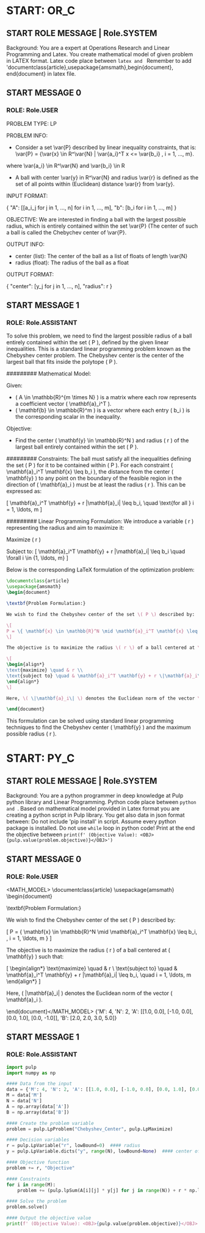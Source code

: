 # START: OR_C 
## START ROLE MESSAGE | Role.SYSTEM 
Background: You are a expert at Operations Research and Linear Programming and Latex. You create mathematical model of given problem in LATEX format. Latex code place between ```latex and ``` Remember to add 'documentclass{article},usepackage{amsmath},begin{document}, end{document} in latex file. 
## START MESSAGE 0 
### ROLE: Role.USER
<DESCRIPTION>

PROBLEM TYPE: LP

PROBLEM INFO: 
- Consider a set \var{P} described by linear inequality constraints, that is:
 \var{P} = {\var{x} \in R^\var{N} | \var{a_i}^T x <= \var{b_i} , i = 1, ..., m}.

where \var{a_i} \in R^\var{N} and \var{b_i} \in R

- A ball with center \var{y} in R^\var{N} and radius \var{r} is defined as the set of all points within (Euclidean) distance \var{r} from \var{y}.


INPUT FORMAT: 

{
    "A": [[a_i_j for j in 1, ..., n] for i in 1, ..., m],
    "b": [b_i for i in 1, ..., m]
}

OBJECTIVE: We are interested in finding a ball with the largest possible radius, which is entirely contained within the set \var{P} (The center of such a ball is called the Chebychev center of \var{P}.

OUTPUT INFO:

- center (list): The center of the ball as a list of floats of length \var{N}
- radius (float): The radius of the ball as a float

OUTPUT FORMAT:

{
    "center": [y_j for j in 1, ..., n],
    "radius": r
}


</DESCRIPTION>


## START MESSAGE 1 
### ROLE: Role.ASSISTANT
To solve this problem, we need to find the largest possible radius of a ball entirely contained within the set \( P \), defined by the given linear inequalities. This is a standard linear programming problem known as the Chebyshev center problem. The Chebyshev center is the center of the largest ball that fits inside the polytope \( P \).

######### Mathematical Model:

Given:
- \( A \in \mathbb{R}^{m \times N} \) is a matrix where each row represents a coefficient vector \( \mathbf{a}_i^T \).
- \( \mathbf{b} \in \mathbb{R}^m \) is a vector where each entry \( b_i \) is the corresponding scalar in the inequality.

Objective:
- Find the center \( \mathbf{y} \in \mathbb{R}^N \) and radius \( r \) of the largest ball entirely contained within the set \( P \).

######### Constraints:
The ball must satisfy all the inequalities defining the set \( P \) for it to be contained within \( P \). For each constraint \( \mathbf{a}_i^T \mathbf{x} \leq b_i \), the distance from the center \( \mathbf{y} \) to any point on the boundary of the feasible region in the direction of \( \mathbf{a}_i \) must be at least the radius \( r \). This can be expressed as:

\[
\mathbf{a}_i^T \mathbf{y} + r \|\mathbf{a}_i\| \leq b_i, \quad \text{for all } i = 1, \ldots, m
\]

######### Linear Programming Formulation:
We introduce a variable \( r \) representing the radius and aim to maximize it:

Maximize \( r \)

Subject to:
\[
\mathbf{a}_i^T \mathbf{y} + r \|\mathbf{a}_i\| \leq b_i \quad \forall i \in \{1, \ldots, m\}
\]

Below is the corresponding LaTeX formulation of the optimization problem:

```latex
\documentclass{article}
\usepackage{amsmath}
\begin{document}

\textbf{Problem Formulation:}

We wish to find the Chebyshev center of the set \( P \) described by:

\[
P = \{ \mathbf{x} \in \mathbb{R}^N \mid \mathbf{a}_i^T \mathbf{x} \leq b_i, \, i = 1, \ldots, m \}
\]

The objective is to maximize the radius \( r \) of a ball centered at \( \mathbf{y} \) such that:

\[
\begin{align*}
\text{maximize} \quad & r \\
\text{subject to} \quad & \mathbf{a}_i^T \mathbf{y} + r \|\mathbf{a}_i\| \leq b_i, \quad i = 1, \ldots, m
\end{align*}
\]

Here, \( \|\mathbf{a}_i\| \) denotes the Euclidean norm of the vector \( \mathbf{a}_i \).

\end{document}
```

This formulation can be solved using standard linear programming techniques to find the Chebyshev center \( \mathbf{y} \) and the maximum possible radius \( r \).

# START: PY_C 
## START ROLE MESSAGE | Role.SYSTEM 
Background: You are a python programmer in deep knowledge at Pulp python library and Linear Programming. Python code place between ```python and ```. Based on mathematical model provided in Latex format you are creating a python script in Pulp library. You get also data in json format between: <DATA></DATA> Do not include 'pip install' in script. Assume every python package is installed. Do not use `while` loop in python code! Print at the end the objective between <OBJ></OBJ> `print(f' (Objective Value): <OBJ>{pulp.value(problem.objective)}</OBJ>')` 
## START MESSAGE 0 
### ROLE: Role.USER
<MATH_MODEL>
\documentclass{article}
\usepackage{amsmath}
\begin{document}

\textbf{Problem Formulation:}

We wish to find the Chebyshev center of the set \( P \) described by:

\[
P = \{ \mathbf{x} \in \mathbb{R}^N \mid \mathbf{a}_i^T \mathbf{x} \leq b_i, \, i = 1, \ldots, m \}
\]

The objective is to maximize the radius \( r \) of a ball centered at \( \mathbf{y} \) such that:

\[
\begin{align*}
\text{maximize} \quad & r \\
\text{subject to} \quad & \mathbf{a}_i^T \mathbf{y} + r \|\mathbf{a}_i\| \leq b_i, \quad i = 1, \ldots, m
\end{align*}
\]

Here, \( \|\mathbf{a}_i\| \) denotes the Euclidean norm of the vector \( \mathbf{a}_i \).

\end{document}</MATH_MODEL>
<DATA>
{'M': 4, 'N': 2, 'A': [[1.0, 0.0], [-1.0, 0.0], [0.0, 1.0], [0.0, -1.0]], 'B': [2.0, 2.0, 3.0, 5.0]}</DATA>


## START MESSAGE 1 
### ROLE: Role.ASSISTANT
```python
import pulp
import numpy as np

#### Data from the input
data = {'M': 4, 'N': 2, 'A': [[1.0, 0.0], [-1.0, 0.0], [0.0, 1.0], [0.0, -1.0]], 'B': [2.0, 2.0, 3.0, 5.0]}
M = data['M']
N = data['N']
A = np.array(data['A'])
B = np.array(data['B'])

#### Create the problem variable
problem = pulp.LpProblem("Chebyshev_Center", pulp.LpMaximize)

#### Decision variables
r = pulp.LpVariable("r", lowBound=0)  #### radius
y = pulp.LpVariable.dicts("y", range(N), lowBound=None)  #### center of the ball

#### Objective function
problem += r, "Objective"

#### Constraints
for i in range(M):
    problem += (pulp.lpSum(A[i][j] * y[j] for j in range(N)) + r * np.linalg.norm(A[i]) <= B[i]), f"Constraint_{i+1}"

#### Solve the problem
problem.solve()

#### Output the objective value
print(f' (Objective Value): <OBJ>{pulp.value(problem.objective)}</OBJ>')
```

